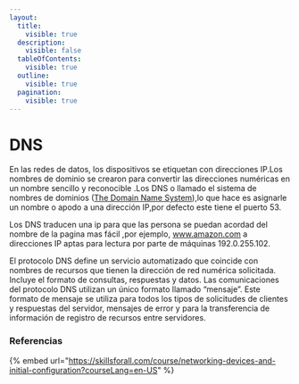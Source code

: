 ```yaml
---
layout:
  title:
    visible: true
  description:
    visible: false
  tableOfContents:
    visible: true
  outline:
    visible: true
  pagination:
    visible: true
---
```


# DNS

En las redes de datos, los dispositivos se etiquetan con direcciones IP.Los nombres de dominio se crearon para convertir las direcciones numéricas en un nombre sencillo y reconocible .Los DNS o llamado el sistema de nombres de dominios ([The Domain Name System](https://www.cloudflare.com/learning/dns/what-is-dns/)),lo que hace es asignarle un nombre o apodo a una dirección IP,por defecto este tiene el puerto 53.

Los DNS traducen una ip para que las persona se puedan acordad del nombre de la pagina mas fácil ,por ejemplo, www.amazon.com a direcciones IP aptas para lectura por parte de máquinas 192.0.255.102.

El protocolo DNS define un servicio automatizado que coincide con nombres de recursos que tienen la dirección de red numérica solicitada. Incluye el formato de consultas, respuestas y datos. Las comunicaciones del protocolo DNS utilizan un único formato llamado “mensaje”. Este formato de mensaje se utiliza para todos los tipos de solicitudes de clientes y respuestas del servidor, mensajes de error y para la transferencia de información de registro de recursos entre servidores.



### Referencias

{% embed url="https://skillsforall.com/course/networking-devices-and-initial-configuration?courseLang=en-US" %}
